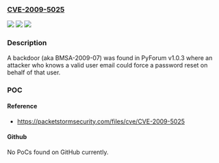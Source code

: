 ### [CVE-2009-5025](https://cve.mitre.org/cgi-bin/cvename.cgi?name=CVE-2009-5025)
![](https://img.shields.io/static/v1?label=Product&message=n%2Fa&color=blue)
![](https://img.shields.io/static/v1?label=Version&message=n%2Fa&color=blue)
![](https://img.shields.io/static/v1?label=Vulnerability&message=Other&color=brighgreen)

### Description

A backdoor (aka BMSA-2009-07) was found in PyForum v1.0.3 where an attacker who knows a valid user email could force a password reset on behalf of that user.

### POC

#### Reference
- https://packetstormsecurity.com/files/cve/CVE-2009-5025

#### Github
No PoCs found on GitHub currently.

